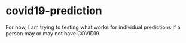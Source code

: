 # covid19-prediction
For now, I am trying to testing what works for individual predictions if a person may or may not have COVID19.
